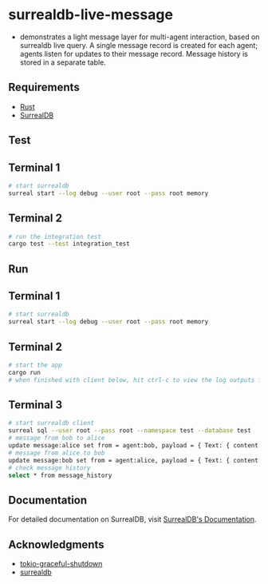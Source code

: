 # surrealdb-live-message
- demonstrates a light message layer for multi-agent interaction, based on surrealdb live query. A single message record is created for each agent; agents listen for updates to their message record. Message history is stored in a separate table.
## Requirements
* [Rust](https://www.rust-lang.org/tools/install)
* [SurrealDB](https://surrealdb.com/docs/surrealdb/installation/)
## Test
## Terminal 1
```sh
# start surrealdb
surreal start --log debug --user root --pass root memory
```
## Terminal 2
```sh
# run the integration test
cargo test --test integration_test
```
## Run
## Terminal 1
```sh
# start surrealdb
surreal start --log debug --user root --pass root memory
```
## Terminal 2
```sh
# start the app
cargo run
# when finished with client below, hit ctrl-c to view the log outputs from the subsystems shutdowns
```
## Terminal 3
```sh
# start surrealdb client
surreal sql --user root --pass root --namespace test --database test
# message from bob to alice
update message:alice set from = agent:bob, payload = { Text: { content: 'Hello, Alice!' } }, updated = time::now()
# message from alice to bob
update message:bob set from = agent:alice, payload = { Text: { content: 'Hello, Bob!' } }, updated = time::now()
# check message history
select * from message_history
```
## Documentation

For detailed documentation on SurrealDB, visit [SurrealDB's Documentation](https://surrealdb.com/docs).

## Acknowledgments
* [tokio-graceful-shutdown](https://github.com/Finomnis/tokio-graceful-shutdown)
* [surrealdb](https://github.com/surrealdb/surrealdb)


